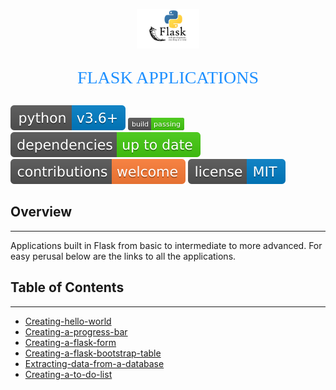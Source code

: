 <p align="center"><img width=20% src="images/flask-logo.png"></p>

<!-- <body style="background-color:powderblue;"> -->

<p align="center" style="color:DodgerBlue; font-family:cambria; font-size:200%;">FLASK APPLICATIONS</p>

<!-- </body> -->

![Python](images/python-3.6.svg) ![Build Status](images/build-passing.png) ![Dependecies](images/dependencies.svg) ![Contributions Welcome](images/contributions-welcome.svg) ![MIT license](images/mit-license.svg)


## **Overview**

***
Applications built in Flask from basic to intermediate to more advanced. For easy perusal below are the links to all the applications.


## **Table of Contents**
***

* [Creating-hello-world](flask-hello-world)
* [Creating-a-progress-bar](flask-progress-bar)
* [Creating-a-flask-form](flask-form)
* [Creating-a-flask-bootstrap-table](flask-bootstrap-table)
* [Extracting-data-from-a-database](flask-extract-sqlite-db-data)
* [Creating-a-to-do-list](flask-to-do-app)
